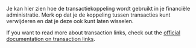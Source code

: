 Je kan hier zien hoe de transactiekoppeling wordt gebruikt in je financiële administratie. Merk op dat je de koppeling tussen transacties kunt verwijderen en dat je deze ook kunt laten wisselen.

If you want to read more about transaction links, check out the [official documentation on transaction links](https://docs.firefly-iii.org/advanced-concepts/links).